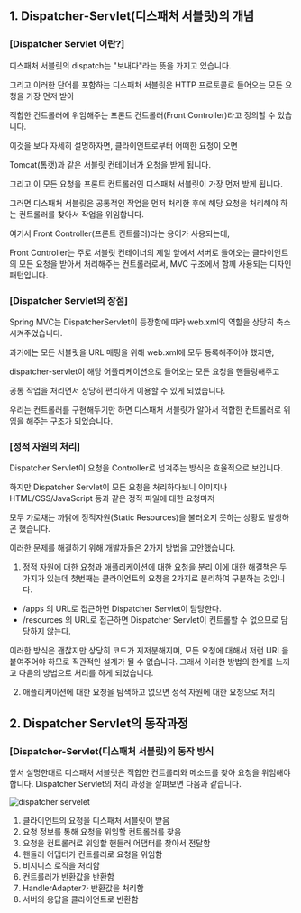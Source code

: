 
## 1. Dispatcher-Servlet(디스패처 서블릿)의 개념

### [Dispatcher Servlet 이란?]
디스패처 서블릿의 dispatch는 "보내다"라는 뜻을 가지고 있습니다. 

그리고 이러한 단어를 포함하는 디스패처 서블릿은 HTTP 프로토콜로 들어오는 모든 요청을 가장 먼저 받아 

적합한 컨트롤러에 위임해주는 프론트 컨트롤러(Front Controller)라고 정의할 수 있습니다.

이것을 보다 자세히 설명하자면, 클라이언트로부터 어떠한 요청이 오면 

Tomcat(톰캣)과 같은 서블릿 컨테이너가 요청을 받게 됩니다. 

그리고 이 모든 요청을 프론트 컨트롤러인 디스패처 서블릿이 가장 먼저 받게 됩니다. 

그러면 디스패처 서블릿은 공통적인 작업을 먼저 처리한 후에 해당 요청을 처리해야 하는 컨트롤러를 찾아서 작업을 위임합니다.

여기서 Front Controller(프론트 컨트롤러)라는 용어가 사용되는데, 

Front Controller는 주로 서블릿 컨테이너의 제일 앞에서 서버로 들어오는 클라이언트의 모든 요청을 받아서 처리해주는 컨트롤러로써, MVC 구조에서 함께 사용되는 디자인 패턴입니다.



### [Dispatcher Servlet의 장점]

Spring MVC는 DispatcherServlet이 등장함에 따라 web.xml의 역할을 상당히 축소시켜주었습니다. 

과거에는 모든 서블릿을 URL 매핑을 위해 web.xml에 모두 등록해주어야 했지만, 

dispatcher-servlet이 해당 어플리케이션으로 들어오는 모든 요청을 핸들링해주고

공통 작업을 처리면서 상당히 편리하게 이용할 수 있게 되었습니다. 

우리는 컨트롤러를 구현해두기만 하면 디스패처 서블릿가 알아서 적합한 컨트롤러로 위임을 해주는 구조가 되었습니다.



### [정적 자원의 처리]

Dispatcher Servlet이 요청을 Controller로 넘겨주는 방식은 효율적으로 보입니다. 

하지만 Dispatcher Servlet이 모든 요청을 처리하다보니 이미지나 HTML/CSS/JavaScript 등과 같은 정적 파일에 대한 요청마저 

모두 가로채는 까닭에 정적자원(Static Resources)을 불러오지 못하는 상황도 발생하곤 했습니다.

이러한 문제를 해결하기 위해 개발자들은 2가지 방법을 고안했습니다.


1. 정적 자원에 대한 요청과 애플리케이션에 대한 요청을 분리
이에 대한 해결책은 두가지가 있는데 첫번째는 클라이언트의 요청을 2가지로 분리하여 구분하는 것입니다.

- /apps 의 URL로 접근하면 Dispatcher Servlet이 담당한다.
- /resources 의 URL로 접근하면 Dispatcher Servlet이 컨트롤할 수 없으므로 담당하지 않는다.

    
이러한 방식은 괜찮지만 상당히 코드가 지저분해지며, 모든 요청에 대해서 저런 URL을 붙여주어야 하므로 직관적인 설계가 될 수 없습니다. 그래서 이러한 방법의 한계를 느끼고 다음의 방법으로 처리를 하게 되었습니다.

2. 애플리케이션에 대한 요청을 탐색하고 없으면 정적 자원에 대한 요청으로 처리



## 2. Dispatcher Servlet의 동작과정

### [Dispatcher-Servlet(디스패처 서블릿)의 동작 방식

앞서 설명한대로 디스패처 서블릿은 적합한 컨트롤러와 메소드를 찾아 요청을 위임해야 합니다. Dispatcher Servlet의 처리 과정을 살펴보면 다음과 같습니다.

![dispatcher servelet](https://img1.daumcdn.net/thumb/R1280x0/?scode=mtistory2&fname=https%3A%2F%2Fblog.kakaocdn.net%2Fdn%2FY5nZW%2FbtrsHGTIP02%2FO3ff3AhmLzkCkknoImVTK0%2Fimg.png)


1. 클라이언트의 요청을 디스패처 서블릿이 받음
2. 요청 정보를 통해 요청을 위임할 컨트롤러를 찾음
3. 요청을 컨트롤러로 위임할 핸들러 어댑터를 찾아서 전달함
4. 핸들러 어댑터가 컨트롤러로 요청을 위임함
5. 비지니스 로직을 처리함
6. 컨트롤러가 반환값을 반환함
7. HandlerAdapter가 반환값을 처리함
8. 서버의 응답을 클라이언트로 반환함
